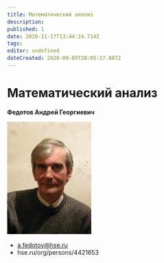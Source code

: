 ```yaml
---
title: Математический анализ
description: 
published: 1
date: 2020-11-17T13:44:14.714Z
tags: 
editor: undefined
dateCreated: 2020-09-09T20:05:27.807Z
---
```


# Математический анализ
**Федотов Андрей Георгиевич**

![федотов_а.г.jpg](/федотов_а.г.jpg)

- a.fedotov@hse.ru
- hse.ru/org/persons/4421653